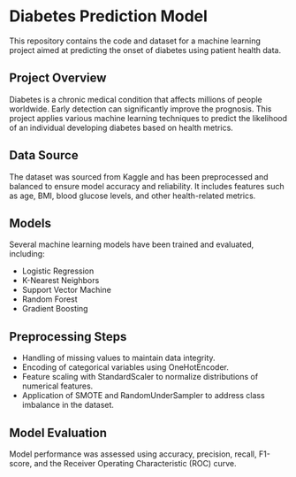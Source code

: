 # Diabetes Prediction Model

This repository contains the code and dataset for a machine learning project aimed at predicting the onset of diabetes using patient health data.

## Project Overview

Diabetes is a chronic medical condition that affects millions of people worldwide. Early detection can significantly improve the prognosis. This project applies various machine learning techniques to predict the likelihood of an individual developing diabetes based on health metrics.

## Data Source

The dataset was sourced from Kaggle and has been preprocessed and balanced to ensure model accuracy and reliability. It includes features such as age, BMI, blood glucose levels, and other health-related metrics.

## Models

Several machine learning models have been trained and evaluated, including:

- Logistic Regression
- K-Nearest Neighbors
- Support Vector Machine
- Random Forest
- Gradient Boosting

## Preprocessing Steps

- Handling of missing values to maintain data integrity.
- Encoding of categorical variables using OneHotEncoder.
- Feature scaling with StandardScaler to normalize distributions of numerical features.
- Application of SMOTE and RandomUnderSampler to address class imbalance in the dataset.

## Model Evaluation

Model performance was assessed using accuracy, precision, recall, F1-score, and the Receiver Operating Characteristic (ROC) curve.
